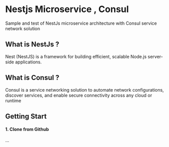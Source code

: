 # Nestjs Microservice  , Consul
Sample and test of NestJs microservice architecture with Consul service network solution

## What is  NestJs ? 
Nest (NestJS) is a framework for building efficient, scalable Node.js server-side applications.

## What is Consul ? 
Consul is a service networking solution to automate network configurations, discover services, and enable secure connectivity across any cloud or runtime

## Getting Start

#### 1. Clone from Github

...
